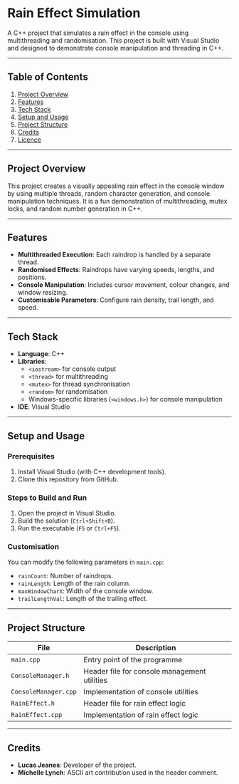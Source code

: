 # Rain Effect Simulation

A C++ project that simulates a rain effect in the console using multithreading and randomisation. This project is built with Visual Studio and designed to demonstrate console manipulation and threading in C++.

---

## Table of Contents
1. [Project Overview](#project-overview)
2. [Features](#features)
3. [Tech Stack](#tech-stack)
4. [Setup and Usage](#setup-and-usage)
5. [Project Structure](#project-structure)
6. [Credits](#credits)
7. [Licence](#licence)

---

## Project Overview
This project creates a visually appealing rain effect in the console window by using multiple threads, random character generation, and console manipulation techniques. It is a fun demonstration of multithreading, mutex locks, and random number generation in C++.

---

## Features
- **Multithreaded Execution**: Each raindrop is handled by a separate thread.
- **Randomised Effects**: Raindrops have varying speeds, lengths, and positions.
- **Console Manipulation**: Includes cursor movement, colour changes, and window resizing.
- **Customisable Parameters**: Configure rain density, trail length, and speed.

---

## Tech Stack
- **Language**: C++
- **Libraries**:
  - `<iostream>` for console output
  - `<thread>` for multithreading
  - `<mutex>` for thread synchronisation
  - `<random>` for randomisation
  - Windows-specific libraries (`<windows.h>`) for console manipulation
- **IDE**: Visual Studio

---

## Setup and Usage

### Prerequisites
1. Install Visual Studio (with C++ development tools).
2. Clone this repository from GitHub.

### Steps to Build and Run
1. Open the project in Visual Studio.
2. Build the solution (`Ctrl+Shift+B`).
3. Run the executable (`F5` or `Ctrl+F5`).

### Customisation
You can modify the following parameters in `main.cpp`:
- `rainCount`: Number of raindrops.
- `rainLength`: Length of the rain column.
- `maxWindowCharX`: Width of the console window.
- `trailLengthVal`: Length of the trailing effect.

---

## Project Structure

| File               | Description                                   |
|--------------------|-----------------------------------------------|
| `main.cpp`         | Entry point of the programme                  |
| `ConsoleManager.h` | Header file for console management utilities  |
| `ConsoleManager.cpp` | Implementation of console utilities         |
| `RainEffect.h`     | Header file for rain effect logic             |
| `RainEffect.cpp`   | Implementation of rain effect logic           |

---

## Credits
- **Lucas Jeanes**: Developer of the project.
- **Michelle Lynch**: ASCII art contribution used in the header comment.
